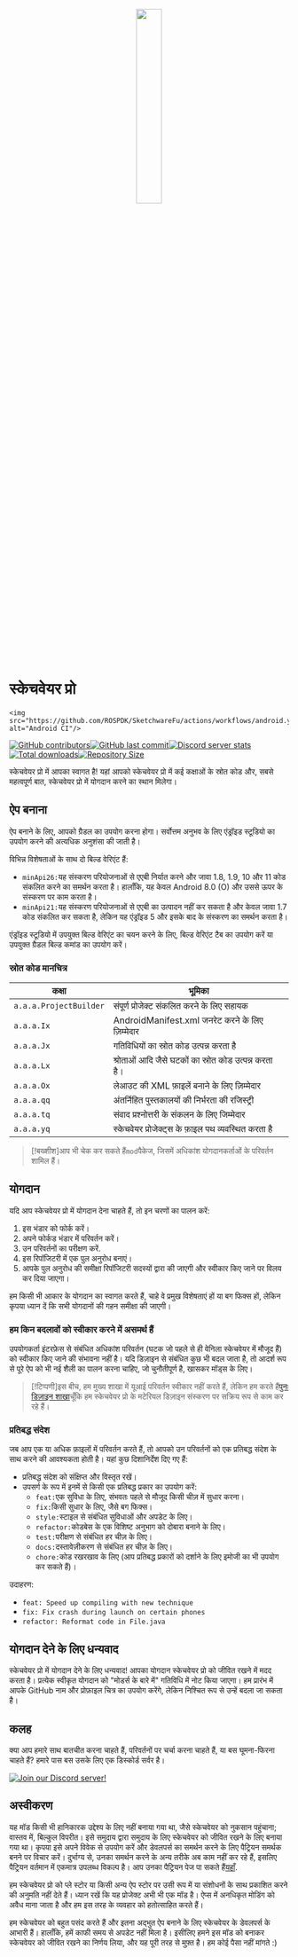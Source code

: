 <p align="center">
  <img src="assets/Sketchware-Pro.png" style="width: 30%;" />
</p>

# स्केचवेयर प्रो

    <img src="https://github.com/ROSPDK/SketchwareFu/actions/workflows/android.yml/badge.svg" alt="Android CI"/>

[![GitHub contributors](https://img.shields.io/github/contributors/Sketchware-Pro/Sketchware-Pro)](https://github.com/Sketchware-Pro/Sketchware-Pro/graphs/contributors)[![GitHub last commit](https://img.shields.io/github/last-commit/Sketchware-Pro/Sketchware-Pro)](https://github.com/Sketchware-Pro/Sketchware-Pro/commits/)[![Discord server stats](https://img.shields.io/discord/790686719753846785)](http://discord.gg/kq39yhT4rX)[![Total downloads](https://img.shields.io/github/downloads/Sketchware-Pro/Sketchware-Pro/total)](https://github.com/Sketchware-Pro/Sketchware-Pro/releases)[![Repository Size](https://img.shields.io/github/repo-size/Sketchware-Pro/Sketchware-Pro)](https://github.com/Sketchware-Pro/Sketchware-Pro)

स्केचवेयर प्रो में आपका स्वागत है! यहां आपको स्केचवेयर प्रो में कई कक्षाओं के स्रोत कोड और, सबसे महत्वपूर्ण बात, स्केचवेयर प्रो में योगदान करने का स्थान मिलेगा।

## ऐप बनाना

ऐप बनाने के लिए, आपको ग्रैडल का उपयोग करना होगा। सर्वोत्तम अनुभव के लिए एंड्रॉइड स्टूडियो का उपयोग करने की अत्यधिक अनुशंसा की जाती है।

विभिन्न विशेषताओं के साथ दो बिल्ड वेरिएंट हैं:

-   `minApi26:`यह संस्करण परियोजनाओं से एएबी निर्यात करने और जावा 1.8, 1.9, 10 और 11 कोड संकलित करने का समर्थन करता है। हालाँकि, यह केवल Android 8.0 (O) और उससे ऊपर के संस्करण पर काम करता है।
-   `minApi21:`यह संस्करण परियोजनाओं से एएबी का उत्पादन नहीं कर सकता है और केवल जावा 1.7 कोड संकलित कर सकता है, लेकिन यह एंड्रॉइड 5 और इसके बाद के संस्करण का समर्थन करता है।

एंड्रॉइड स्टूडियो में उपयुक्त बिल्ड वेरिएंट का चयन करने के लिए, बिल्ड वेरिएंट टैब का उपयोग करें या उपयुक्त ग्रैडल बिल्ड कमांड का उपयोग करें।

### स्रोत कोड मानचित्र

| कक्षा                  | भूमिका                                                |
| ---------------------- | ----------------------------------------------------- |
| `a.a.a.ProjectBuilder` | संपूर्ण प्रोजेक्ट संकलित करने के लिए सहायक            |
| `a.a.a.Ix`             | AndroidManifest.xml जनरेट करने के लिए ज़िम्मेदार      |
| `a.a.a.Jx`             | गतिविधियों का स्रोत कोड उत्पन्न करता है               |
| `a.a.a.Lx`             | श्रोताओं आदि जैसे घटकों का स्रोत कोड उत्पन्न करता है। |
| `a.a.a.Ox`             | लेआउट की XML फ़ाइलें बनाने के लिए ज़िम्मेदार          |
| `a.a.a.qq`             | अंतर्निहित पुस्तकालयों की निर्भरता की रजिस्ट्री       |
| `a.a.a.tq`             | संवाद प्रश्नोत्तरी के संकलन के लिए जिम्मेदार          |
| `a.a.a.yq`             | स्केचवेयर प्रोजेक्ट्स के फ़ाइल पथ व्यवस्थित करता है   |

> [!बख्शीश]आप भी चेक कर सकते हैं`mod`पैकेज, जिसमें अधिकांश योगदानकर्ताओं के परिवर्तन शामिल हैं।

## योगदान

यदि आप स्केचवेयर प्रो में योगदान देना चाहते हैं, तो इन चरणों का पालन करें:

1.  इस भंडार को फोर्क करें।
2.  अपने फोर्कड भंडार में परिवर्तन करें।
3.  उन परिवर्तनों का परीक्षण करें.
4.  इस रिपॉजिटरी में एक पुल अनुरोध बनाएं।
5.  आपके पुल अनुरोध की समीक्षा रिपॉजिटरी सदस्यों द्वारा की जाएगी और स्वीकार किए जाने पर विलय कर दिया जाएगा।

हम किसी भी आकार के योगदान का स्वागत करते हैं, चाहे वे प्रमुख विशेषताएं हों या बग फिक्स हों, लेकिन कृपया ध्यान दें कि सभी योगदानों की गहन समीक्षा की जाएगी।

### हम किन बदलावों को स्वीकार करने में असमर्थ हैं

उपयोगकर्ता इंटरफ़ेस से संबंधित अधिकांश परिवर्तन (घटक जो पहले से ही वेनिला स्केचवेयर में मौजूद हैं) को स्वीकार किए जाने की संभावना नहीं है। यदि डिज़ाइन से संबंधित कुछ भी बदल जाता है, तो आदर्श रूप से पूरे ऐप को भी नई शैली का पालन करना चाहिए, जो चुनौतीपूर्ण है, खासकर मॉड्स के लिए।

> [!टिप्पणी]इस बीच, हम मुख्य शाखा में यूआई परिवर्तन स्वीकार नहीं करते हैं, लेकिन हम करते हैं[पुनः डिज़ाइन शाखा](https://github.com/Sketchware-Pro/Sketchware-Pro/tree/material-redesign)चूँकि हम स्केचवेयर प्रो के मटेरियल डिज़ाइन संस्करण पर सक्रिय रूप से काम कर रहे हैं।

### प्रतिबद्ध संदेश

जब आप एक या अधिक फ़ाइलों में परिवर्तन करते हैं, तो आपको उन परिवर्तनों को एक प्रतिबद्ध संदेश के साथ करने की आवश्यकता होती है। यहां कुछ दिशानिर्देश दिए गए हैं:

-   प्रतिबद्ध संदेश को संक्षिप्त और विस्तृत रखें।
-   उपसर्ग के रूप में इनमें से किसी एक प्रतिबद्ध प्रकार का उपयोग करें:
    -   `feat:`एक सुविधा के लिए, संभवतः पहले से मौजूद किसी चीज़ में सुधार करना।
    -   `fix:`किसी सुधार के लिए, जैसे बग फिक्स।
    -   `style:`स्टाइल से संबंधित सुविधाओं और अपडेट के लिए।
    -   `refactor:`कोडबेस के एक विशिष्ट अनुभाग को दोबारा बनाने के लिए।
    -   `test:`परीक्षण से संबंधित हर चीज़ के लिए।
    -   `docs:`दस्तावेज़ीकरण से संबंधित हर चीज़ के लिए।
    -   `chore:`कोड रखरखाव के लिए (आप प्रतिबद्ध प्रकारों को दर्शाने के लिए इमोजी का भी उपयोग कर सकते हैं)।

उदाहरण:

-   `feat: Speed up compiling with new technique`
-   `fix: Fix crash during launch on certain phones`
-   `refactor: Reformat code in File.java`

## योगदान देने के लिए धन्यवाद

स्केचवेयर प्रो में योगदान देने के लिए धन्यवाद! आपका योगदान स्केचवेयर प्रो को जीवित रखने में मदद करता है। प्रत्येक स्वीकृत योगदान को "मोडर्स के बारे में" गतिविधि में नोट किया जाएगा। हम प्रारंभ में आपके GitHub नाम और प्रोफ़ाइल चित्र का उपयोग करेंगे, लेकिन निश्चित रूप से उन्हें बदला जा सकता है।

## कलह

क्या आप हमारे साथ बातचीत करना चाहते हैं, परिवर्तनों पर चर्चा करना चाहते हैं, या बस घूमना-फिरना चाहते हैं? हमारे पास बस उसके लिए एक डिस्कोर्ड सर्वर है।

[![Join our Discord server!](https://invidget.switchblade.xyz/kq39yhT4rX)](http://discord.gg/kq39yhT4rX)

## अस्वीकरण

यह मॉड किसी भी हानिकारक उद्देश्य के लिए नहीं बनाया गया था, जैसे स्केचवेयर को नुकसान पहुंचाना; वास्तव में, बिल्कुल विपरीत। इसे समुदाय द्वारा समुदाय के लिए स्केचवेयर को जीवित रखने के लिए बनाया गया था। कृपया इसे अपने विवेक से उपयोग करें और डेवलपर्स का समर्थन करने के लिए पैट्रियन समर्थक बनने पर विचार करें। दुर्भाग्य से, उनका समर्थन करने के अन्य तरीके अब काम नहीं कर रहे हैं, इसलिए पैट्रियन वर्तमान में एकमात्र उपलब्ध विकल्प है। आप उनका पैट्रियन पेज पा सकते हैं[यहाँ](https://www.patreon.com/sketchware).

हम स्केचवेयर प्रो को प्ले स्टोर या किसी अन्य ऐप स्टोर पर उसी रूप में या संशोधनों के साथ प्रकाशित करने की अनुमति नहीं देते हैं। ध्यान रखें कि यह प्रोजेक्ट अभी भी एक मॉड है। ऐप्स में अनधिकृत मोडिंग को अवैध माना जाता है और हम इस तरह के व्यवहार को हतोत्साहित करते हैं।

हम स्केचवेयर को बहुत पसंद करते हैं और इतना अद्भुत ऐप बनाने के लिए स्केचवेयर के डेवलपर्स के आभारी हैं। हालाँकि, हमें काफी समय से अपडेट नहीं मिला है। इसीलिए हमने इस मॉड को बनाकर स्केचवेयर को जीवित रखने का निर्णय लिया, और यह पूरी तरह से मुफ़्त है। हम कोई पैसा नहीं मांगते :)
